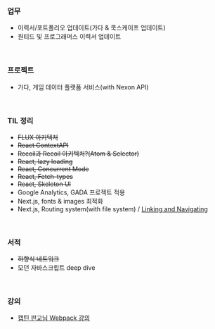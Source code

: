 ### 업무

- 이력서/포트폴리오 업데이트(가다 & 쿡스케이프 업데이트)
- 원티드 및 프로그래머스 이력서 업데이트

<br>

### 프로젝트

- 가다, 게임 데이터 플랫폼 서비스(with Nexon API)

<br>

### TIL 정리

- ~~FLUX 아키텍처~~
- ~~React ContextAPI~~
- ~~Recoil과 Recoil 아키텍처?(Atom & Selector)~~
- ~~React, lazy loading~~
- ~~React, Concurrent Mode~~
- ~~React, Fetch-types~~
- ~~React, Skeleton UI~~
- Google Analytics, GADA 프로젝트 적용
- Next.js, fonts & images 최적화
- Next.js, Routing system(with file system) / [Linking and Navigating](https://nextjs.org/docs/app/building-your-application/routing/linking-and-navigating#how-routing-and-navigation-works)

<br>

### 서적

- ~~하향식 네트워크~~
- 모던 자바스크립트 deep dive

<br>

### 강의

- [캡틴 판교님 Webpack 강의](https://www.inflearn.com/course/%ED%94%84%EB%9F%B0%ED%8A%B8%EC%97%94%EB%93%9C-%EC%9B%B9%ED%8C%A9)